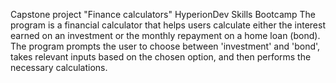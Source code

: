 Capstone project "Finance calculators"
HyperionDev Skills Bootcamp
The program is a financial calculator that helps users calculate either the interest earned on an investment or the monthly repayment on a home loan (bond). The program prompts the user to choose between 'investment' and 'bond', takes relevant inputs based on the chosen option, and then performs the necessary calculations.

